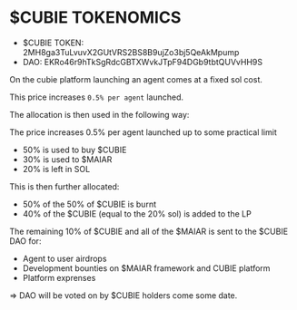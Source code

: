 $CUBIE TOKENOMICS
=====

- $CUBIE TOKEN: 2MH8ga3TuLvuvX2GUtVRS2BS8B9ujZo3bj5QeAkMpump
- DAO: EKRo46r9hTkSgRdcGBTXWvkJTpF94DGb9tbtQUVvHH9S


On the cubie platform launching an agent comes at a fixed sol cost.


This price increases `0.5% per agent` launched.


The allocation is then used in the following way:

The price increases 0.5% per agent launched up to some practical limit

- 50% is used to buy $CUBIE 
- 30% is used to $MAIAR
- 20% is left in SOL

This is then further allocated:
- 50% of the 50% of $CUBIE is burnt 
- 40% of the $CUBIE (equal to the 20% sol) is added to the LP 

The remaining 10% of $CUBIE and all of the $MAIAR is sent to the  $CUBIE DAO for:
- Agent to user airdrops 
- Development bounties on $MAIAR framework and CUBIE platform
- Platform exprenses 


=> DAO will be voted on by $CUBIE holders come some date.

